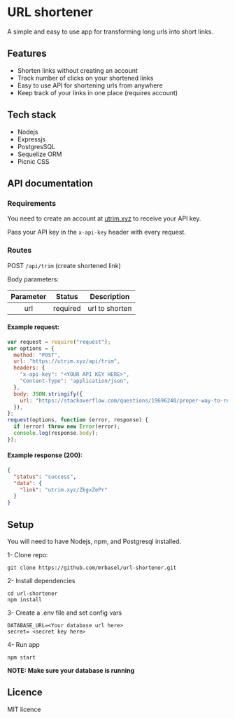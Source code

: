 # URL shortener

A simple and easy to use app for transforming long urls into short links.

## Features

- Shorten links without creating an account
- Track number of clicks on your shortened links
- Easy to use API for shortening urls from anywhere
- Keep track of your links in one place (requires account)

## Tech stack

- Nodejs
- Expressjs
- PostgresSQL
- Sequelize ORM
- Picnic CSS

## API documentation

### Requirements

You need to create an account at [utrim.xyz](utrim.xyz) to receive your API key.

Pass your API key in the `x-api-key` header with every request.

### Routes

POST `/api/trim` (create shortened link)

Body parameters:

| Parameter |  Status  |  Description   |
| :-------: | :------: | :------------: |
|    url    | required | url to shorten |

#### Example request:

```javascript
var request = require("request");
var options = {
  method: "POST",
  url: "https://utrim.xyz/api/trim",
  headers: {
    "x-api-key": "<YOUR API KEY HERE>",
    "Content-Type": "application/json",
  },
  body: JSON.stringify({
    url: "https://stackoverflow.com/questions/19696240/proper-way-to-return-json-using-node-or-express?noredirect=1&lq=1",
  }),
};
request(options, function (error, response) {
  if (error) throw new Error(error);
  console.log(response.body);
});
```

#### Example response (200):

```json
{
  "status": "success",
  "data": {
    "link": "utrim.xyz/ZkgxZePr"
  }
}
```

## Setup

You will need to have Nodejs, npm, and Postgresql installed.

1- Clone repo:

```
git clone https://github.com/mrbasel/url-shortener.git
```

2- Install dependencies

```
cd url-shortener
npm install
```

3- Create a .env file and set config vars

```
DATABASE_URL=<Your database url here>
secret= <secret key here>
```

4- Run app

```
npm start
```

**NOTE: Make sure your database is running**

## Licence

MIT licence
